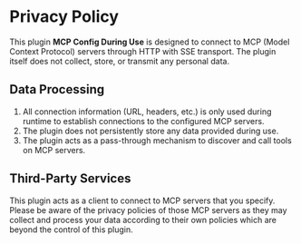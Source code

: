 # Privacy Policy

This plugin **MCP Config During Use** is designed to connect to MCP (Model Context Protocol) servers through HTTP with SSE transport. The plugin itself does not collect, store, or transmit any personal data. 

## Data Processing

1. All connection information (URL, headers, etc.) is only used during runtime to establish connections to the configured MCP servers.
2. The plugin does not persistently store any data provided during use.
3. The plugin acts as a pass-through mechanism to discover and call tools on MCP servers.

## Third-Party Services

This plugin acts as a client to connect to MCP servers that you specify. Please be aware of the privacy policies of those MCP servers as they may collect and process your data according to their own policies which are beyond the control of this plugin. 